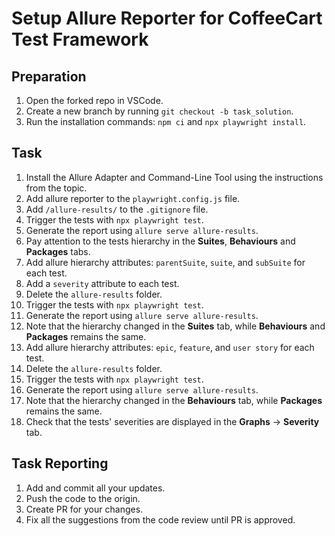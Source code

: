 # Setup Allure Reporter for CoffeeCart Test Framework

## Preparation

1. Open the forked repo in VSCode.
2. Create a new branch by running `git checkout -b task_solution`.
3. Run the installation commands: `npm ci` and `npx playwright install`.

## Task

1. Install the Allure Adapter and Command-Line Tool using the instructions from the topic.
2. Add allure reporter to the `playwright.config.js` file.
3. Add `/allure-results/` to the `.gitignore` file.
3. Trigger the tests with `npx playwright test`.
4. Generate the report using `allure serve allure-results`. 
5. Pay attention to the tests hierarchy in the **Suites**, **Behaviours** and **Packages** tabs.
6. Add allure hierarchy attributes: `parentSuite`, `suite`, and `subSuite` for each test.
7. Add a `severity` attribute to each test. 
8. Delete the `allure-results` folder.
7. Trigger the tests with `npx playwright test`.
8. Generate the report using `allure serve allure-results`. 
9. Note that the hierarchy changed in the **Suites** tab, while **Behaviours** and **Packages** remains the same. 
10. Add allure hierarchy attributes: `epic`, `feature`, and `user story` for each test.
11. Delete the `allure-results` folder.
12. Trigger the tests with `npx playwright test`.
13. Generate the report using `allure serve allure-results`. 
14. Note that the hierarchy changed in the **Behaviours** tab, while **Packages** remains the same. 
15. Check that the tests' severities are displayed in the **Graphs** → **Severity** tab. 

## Task Reporting

1. Add and commit all your updates. 
2. Push the code to the origin.
3. Create PR for your changes. 
4. Fix all the suggestions from the code review until PR is approved.  
